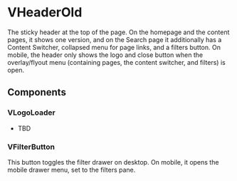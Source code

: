 # VHeaderOld

The sticky header at the top of the page. On the homepage and the content pages, it shows one version, and on the Search page it additionally has a Content Switcher, collapsed menu for page links, and a filters button. On mobile, the header only shows the logo and close button when the overlay/flyout menu (containing pages, the content switcher, and filters) is open.

## Components

### VLogoLoader

- TBD

### VFilterButton

This button toggles the filter drawer on desktop. On mobile, it opens the mobile drawer menu, set to the filters pane.

